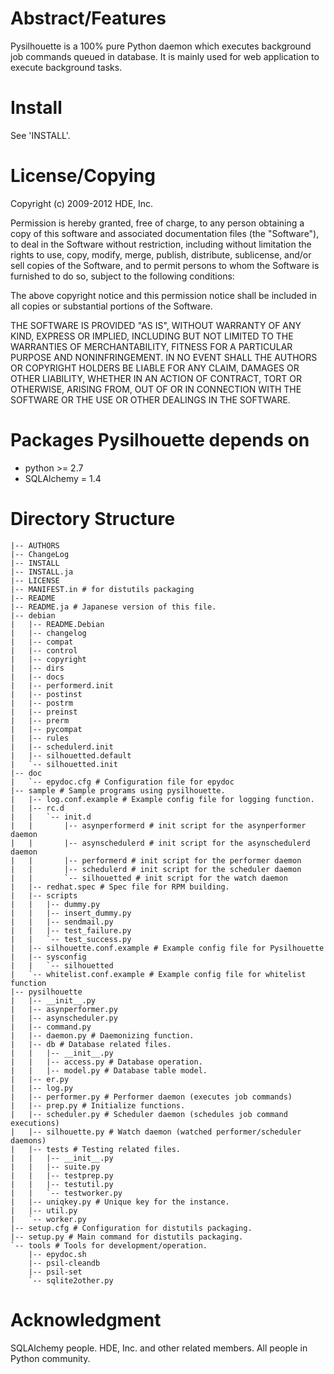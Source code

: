 Abstract/Features
================================================================================

Pysilhouette is a 100% pure Python daemon which executes background job commands
queued in database. It is mainly used for web application to execute background tasks.

Install
================================================================================

See 'INSTALL'.


License/Copying
================================================================================

Copyright (c) 2009-2012 HDE, Inc.

Permission is hereby granted, free of charge, to any person obtaining a copy
of this software and associated documentation files (the "Software"), to deal
in the Software without restriction, including without limitation the rights
to use, copy, modify, merge, publish, distribute, sublicense, and/or sell
copies of the Software, and to permit persons to whom the Software is
furnished to do so, subject to the following conditions:

The above copyright notice and this permission notice shall be included in
all copies or substantial portions of the Software.

THE SOFTWARE IS PROVIDED "AS IS", WITHOUT WARRANTY OF ANY KIND, EXPRESS OR
IMPLIED, INCLUDING BUT NOT LIMITED TO THE WARRANTIES OF MERCHANTABILITY,
FITNESS FOR A PARTICULAR PURPOSE AND NONINFRINGEMENT. IN NO EVENT SHALL THE
AUTHORS OR COPYRIGHT HOLDERS BE LIABLE FOR ANY CLAIM, DAMAGES OR OTHER
LIABILITY, WHETHER IN AN ACTION OF CONTRACT, TORT OR OTHERWISE, ARISING FROM,
OUT OF OR IN CONNECTION WITH THE SOFTWARE OR THE USE OR OTHER DEALINGS IN
THE SOFTWARE.


Packages Pysilhouette depends on
================================================================================

* python >= 2.7
* SQLAlchemy = 1.4


Directory Structure
================================================================================

```
|-- AUTHORS
|-- ChangeLog
|-- INSTALL
|-- INSTALL.ja
|-- LICENSE
|-- MANIFEST.in # for distutils packaging
|-- README
|-- README.ja # Japanese version of this file.
|-- debian
|   |-- README.Debian
|   |-- changelog
|   |-- compat
|   |-- control
|   |-- copyright
|   |-- dirs
|   |-- docs
|   |-- performerd.init
|   |-- postinst
|   |-- postrm
|   |-- preinst
|   |-- prerm
|   |-- pycompat
|   |-- rules
|   |-- schedulerd.init
|   |-- silhouetted.default
|   `-- silhouetted.init
|-- doc
|   `-- epydoc.cfg # Configuration file for epydoc
|-- sample # Sample programs using pysilhouette.
|   |-- log.conf.example # Example config file for logging function.
|   |-- rc.d
|   |   `-- init.d
|   |       |-- asynperformerd # init script for the asynperformer daemon
|   |       |-- asynschedulerd # init script for the asynschedulerd daemon
|   |       |-- performerd # init script for the performer daemon
|   |       |-- schedulerd # init script for the scheduler daemon
|   |       `-- silhouetted # init script for the watch daemon
|   |-- redhat.spec # Spec file for RPM building.
|   |-- scripts
|   |   |-- dummy.py
|   |   |-- insert_dummy.py
|   |   |-- sendmail.py
|   |   |-- test_failure.py
|   |   `-- test_success.py
|   |-- silhouette.conf.example # Example config file for Pysilhouette
|   |-- sysconfig
|   |   `-- silhouetted
|   `-- whitelist.conf.example # Example config file for whitelist function
|-- pysilhouette
|   |-- __init__.py
|   |-- asynperformer.py
|   |-- asynscheduler.py
|   |-- command.py
|   |-- daemon.py # Daemonizing function.
|   |-- db # Database related files.
|   |   |-- __init__.py
|   |   |-- access.py # Database operation.
|   |   |-- model.py # Database table model.
|   |-- er.py
|   |-- log.py
|   |-- performer.py # Performer daemon (executes job commands)
|   |-- prep.py # Initialize functions.
|   |-- scheduler.py # Scheduler daemon (schedules job command executions)
|   |-- silhouette.py # Watch daemon (watched performer/scheduler daemons)
|   |-- tests # Testing related files.
|   |   |-- __init__.py
|   |   |-- suite.py
|   |   |-- testprep.py
|   |   |-- testutil.py
|   |   `-- testworker.py
|   |-- uniqkey.py # Unique key for the instance.
|   |-- util.py
|   `-- worker.py
|-- setup.cfg # Configuration for distutils packaging.
|-- setup.py # Main command for distutils packaging.
`-- tools # Tools for development/operation.
    |-- epydoc.sh
    |-- psil-cleandb
    |-- psil-set
    `-- sqlite2other.py
```

Acknowledgment
================================================================================
SQLAlchemy people.
HDE, Inc. and other related members.
All people in Python community.
